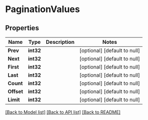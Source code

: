 # PaginationValues

## Properties
Name | Type | Description | Notes
------------ | ------------- | ------------- | -------------
**Prev** | **int32** |  | [optional] [default to null]
**Next** | **int32** |  | [optional] [default to null]
**First** | **int32** |  | [optional] [default to null]
**Last** | **int32** |  | [optional] [default to null]
**Count** | **int32** |  | [optional] [default to null]
**Offset** | **int32** |  | [optional] [default to null]
**Limit** | **int32** |  | [optional] [default to null]

[[Back to Model list]](../README.md#documentation-for-models) [[Back to API list]](../README.md#documentation-for-api-endpoints) [[Back to README]](../README.md)

